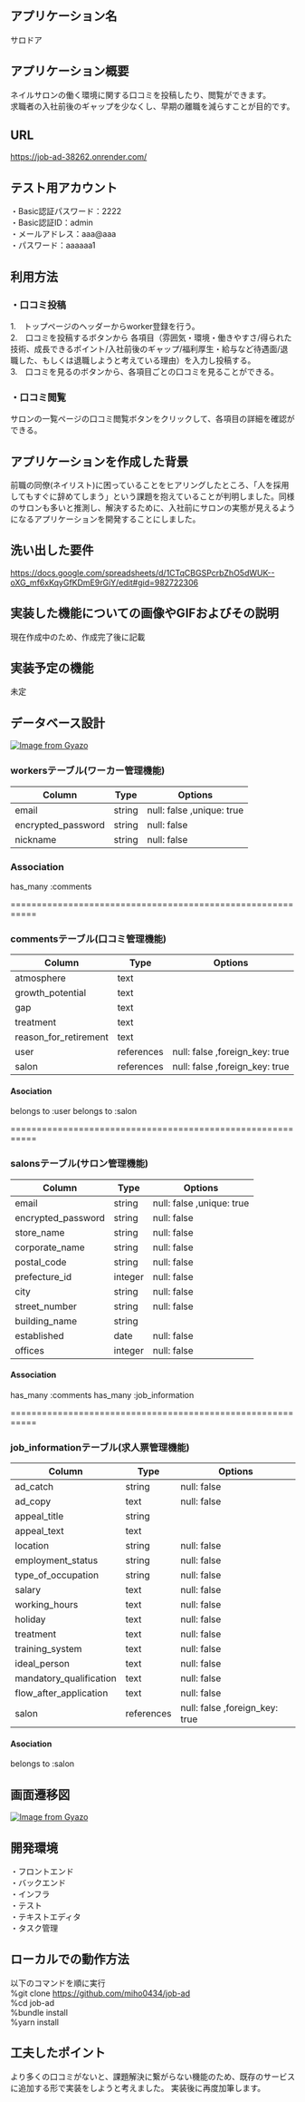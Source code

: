 ## アプリケーション名
サロドア

## アプリケーション概要
ネイルサロンの働く環境に関する口コミを投稿したり、閲覧ができます。  
求職者の入社前後のギャップを少なくし、早期の離職を減らすことが目的です。

## URL
https://job-ad-38262.onrender.com/

## テスト用アカウント
・Basic認証パスワード：2222  
・Basic認証ID：admin  
・メールアドレス：aaa@aaa  
・パスワード：aaaaaa1

## 利用方法
### ・口コミ投稿
1.　トップページのヘッダーからworker登録を行う。  
2.　口コミを投稿するボタンから  各項目（雰囲気・環境・働きやすさ/得られた技術、成長できるポイント/入社前後のギャップ/福利厚生・給与など待遇面/退職した、もしくは退職しようと考えている理由）を入力し投稿する。  
3.　口コミを見るのボタンから、各項目ごとの口コミを見ることができる。  

### ・口コミ閲覧
サロンの一覧ページの口コミ閲覧ボタンをクリックして、各項目の詳細を確認ができる。

## アプリケーションを作成した背景
前職の同僚(ネイリスト)に困っていることをヒアリングしたところ、「人を採用してもすぐに辞めてしまう」という課題を抱えていることが判明しました。同様のサロンも多いと推測し、解決するために、入社前にサロンの実態が見えるようになるアプリケーションを開発することにしました。


## 洗い出した要件
https://docs.google.com/spreadsheets/d/1CTqCBGSPcrbZhO5dWUK--oXG_mf6xKqyGfKDmE9rGiY/edit#gid=982722306

## 実装した機能についての画像やGIFおよびその説明
現在作成中のため、作成完了後に記載

## 実装予定の機能
未定

## データベース設計
[![Image from Gyazo](https://i.gyazo.com/338439d7b277656f082e3e65de9c75bb.png)](https://gyazo.com/338439d7b277656f082e3e65de9c75bb)

### workersテーブル(ワーカー管理機能)

| Column             | Type       | Options                  |
| ----------------   | --------   | ------------             |
| email              | string     | null: false ,unique: true|
| encrypted_password | string     | null: false              |
| nickname           | string     | null: false              |

### Association
has_many :comments

===========================================================
### commentsテーブル(口コミ管理機能)

| Column                | Type       | Options                        |
| -------------------   | --------   | -----------------              |
| atmosphere            | text       |                                |
| growth_potential      | text       |                                |
| gap                   | text       |                                |
| treatment             | text       |                                |
| reason_for_retirement | text       |                                |
| user                  | references | null: false ,foreign_key: true |
| salon                 | references | null: false ,foreign_key: true |

#### Asociation
belongs to :user
belongs to :salon


===========================================================
### salonsテーブル(サロン管理機能)

| Column              | Type       | Options                  |
| ----------------    | --------   | ------------             |
| email               | string     | null: false ,unique: true|
| encrypted_password  | string     | null: false              |
| store_name          | string     | null: false              |
| corporate_name      | string     | null: false              |
| postal_code         | string     | null: false              |
| prefecture_id       | integer    | null: false              |
| city                | string     | null: false              |
| street_number       | string     | null: false              |
| building_name       | string     |                          |
| established         | date       | null: false              |
| offices             | integer    | null: false              |

#### Association
has_many :comments
has_many :job_information

===========================================================
### job_informationテーブル(求人票管理機能)

| Column                  | Type       | Options                        |
| -------------------     | --------   | -----------------              |
| ad_catch                | string     | null: false                    |
| ad_copy                 | text       | null: false                    |
| appeal_title            | string     |                                |
| appeal_text             | text       |                                |
| location                | string     | null: false                    |
| employment_status       | string     | null: false                    |
| type_of_occupation      | string     | null: false                    |
| salary                  | text       | null: false                    |
| working_hours           | text       | null: false                    |
| holiday                 | text       | null: false                    |
| treatment               | text       | null: false                    |
| training_system         | text       | null: false                    |
| ideal_person            | text       | null: false                    |
| mandatory_qualification | text       | null: false                    |
| flow_after_application  | text       | null: false                    |
| salon                   | references | null: false ,foreign_key: true |

#### Asociation
belongs to :salon

## 画面遷移図
[![Image from Gyazo](https://i.gyazo.com/9d2edad812299ea8a9f68198d9b81947.png)](https://gyazo.com/9d2edad812299ea8a9f68198d9b81947)

## 開発環境
・フロントエンド  
・バックエンド  
・インフラ  
・テスト  
・テキストエディタ  
・タスク管理  

## ローカルでの動作方法
以下のコマンドを順に実行  
%git clone https://github.com/miho0434/job-ad  
%cd job-ad  
%bundle install  
%yarn install  

## 工夫したポイント
より多くの口コミがないと、課題解決に繋がらない機能のため、既存のサービスに追加する形で実装をしようと考えました。
実装後に再度加筆します。
